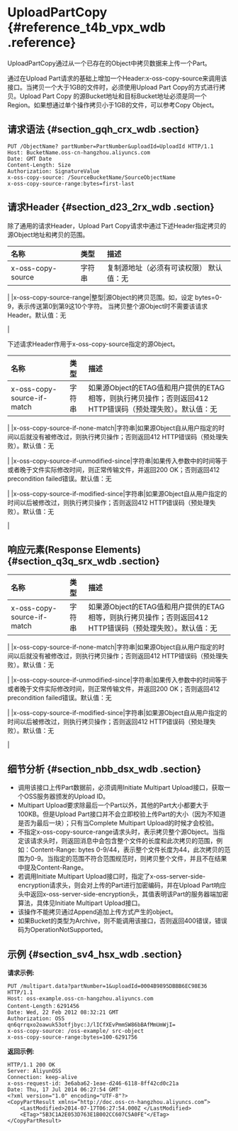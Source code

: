 # UploadPartCopy {#reference_t4b_vpx_wdb .reference}

UploadPartCopy通过从一个已存在的Object中拷贝数据来上传一个Part。

通过在Upload Part请求的基础上增加一个Header:x-oss-copy-source来调用该接口。当拷贝一个大于1GB的文件时，必须使用Upload Part Copy的方式进行拷贝。Upload Part Copy 的源Bucket地址和目标Bucket地址必须是同一个Region。如果想通过单个操作拷贝小于1GB的文件，可以参考Copy Object。

## 请求语法 {#section_gqh_crx_wdb .section}

```
PUT /ObjectName? partNumber=PartNumber&uploadId=UploadId HTTP/1.1
Host: BucketName.oss-cn-hangzhou.aliyuncs.com
Date: GMT Date
Content-Length: Size
Authorization: SignatureValue
x-oss-copy-source: /SourceBucketName/SourceObjectName
x-oss-copy-source-range:bytes=first-last
```

## 请求Header {#section_d23_2rx_wdb .section}

除了通用的请求Header，Upload Part Copy请求中通过下述Header指定拷贝的源Object地址和拷贝的范围。

|名称|类型|描述|
|:-|:-|:-|
|x-oss-copy-source|字符串|复制源地址（必须有可读权限） 默认值：无

|
|x-oss-copy-source-range|整型|源Object的拷贝范围。如，设定 bytes=0-9，表示传送第0到第9这10个字符。 当拷贝整个源Object时不需要该请求Header。默认值：无

|

下述请求Header作用于x-oss-copy-source指定的源Object。

|名称|类型|描述|
|:-|:-|:-|
|x-oss-copy-source-if-match|字符串|如果源Object的ETAG值和用户提供的ETAG相等，则执行拷贝操作；否则返回412 HTTP错误码（预处理失败）。默认值：无

|
|x-oss-copy-source-if-none-match|字符串|如果源Object自从用户指定的时间以后就没有被修改过，则执行拷贝操作；否则返回412 HTTP错误码（预处理失败）。默认值：无

|
|x-oss-copy-source-if-unmodified-since|字符串|如果传入参数中的时间等于或者晚于文件实际修改时间，则正常传输文件，并返回200 OK；否则返回412 precondition failed错误。默认值：无

|
|x-oss-copy-source-if-modified-since|字符串|如果源Object自从用户指定的时间以后被修改过，则执行拷贝操作；否则返回412 HTTP错误码（预处理失败）。默认值：无

|

## 响应元素\(Response Elements\) {#section_q3q_srx_wdb .section}

|名称|类型|描述|
|:-|:-|:-|
|x-oss-copy-source-if-match|字符串|如果源Object的ETAG值和用户提供的ETAG相等，则执行拷贝操作；否则返回412 HTTP错误码（预处理失败）。默认值：无

|
|x-oss-copy-source-if-none-match|字符串|如果源Object自从用户指定的时间以后就没有被修改过，则执行拷贝操作；否则返回412 HTTP错误码（预处理失败）。默认值：无

|
|x-oss-copy-source-if-unmodified-since|字符串|如果传入参数中的时间等于或者晚于文件实际修改时间，则正常传输文件，并返回200 OK；否则返回412 precondition failed错误。默认值：无

|
|x-oss-copy-source-if-modified-since|字符串|如果源Object自从用户指定的时间以后被修改过，则执行拷贝操作；否则返回412 HTTP错误码（预处理失败）。默认值：无

|

## 细节分析 {#section_nbb_dsx_wdb .section}

-   调用该接口上传Part数据前，必须调用Initiate Multipart Upload接口，获取一个OSS服务器颁发的Upload ID。
-   Multipart Upload要求除最后一个Part以外，其他的Part大小都要大于100KB。但是Upload Part接口并不会立即校验上传Part的大小（因为不知道是否为最后一块）；只有当Complete Multipart Upload的时候才会校验。
-   不指定x-oss-copy-source-range请求头时，表示拷贝整个源Object。当指定该请求头时，则返回消息中会包含整个文件的长度和此次拷贝的范围，例如：Content-Range: bytes 0-9/44，表示整个文件长度为44，此次拷贝的范围为0-9。当指定的范围不符合范围规范时，则拷贝整个文件，并且不在结果中提及Content-Range。
-   若调用Initiate Multipart Upload接口时，指定了x-oss-server-side-encryption请求头，则会对上传的Part进行加密编码，并在Upload Part响应头中返回x-oss-server-side-encryption头，其值表明该Part的服务器端加密算法，具体见Initiate Multipart Upload接口。
-   该操作不能拷贝通过Append追加上传方式产生的object。
-   如果Bucket的类型为Archive，则不能调用该接口，否则返回400错误，错误码为OperationNotSupported。

## 示例 {#section_sv4_hsx_wdb .section}

**请求示例:**

```
PUT /multipart.data?partNumber=1&uploadId=0004B9895DBBB6EC98E36  HTTP/1.1
Host: oss-example.oss-cn-hangzhou.aliyuncs.com
Content-Length：6291456
Date: Wed, 22 Feb 2012 08:32:21 GMT
Authorization: OSS qn6qrrqxo2oawuk53otfjbyc:J/lICfXEvPmmSW86bBAfMmUmWjI=
x-oss-copy-source: /oss-example/ src-object
x-oss-copy-source-range:bytes=100-6291756
```

**返回示例:**

```
HTTP/1.1 200 OK
Server: AliyunOSS
Connection: keep-alive
x-oss-request-id: 3e6aba62-1eae-d246-6118-8ff42cd0c21a
Date: Thu, 17 Jul 2014 06:27:54 GMT'
<?xml version="1.0" encoding="UTF-8"?>
<CopyPartResult xmlns=”http://doc.oss-cn-hangzhou.aliyuncs.com”>
    <LastModified>2014-07-17T06:27:54.000Z </LastModified>
    <ETag>"5B3C1A2E053D763E1B002CC607C5A0FE"</ETag>
</CopyPartResult>
```


